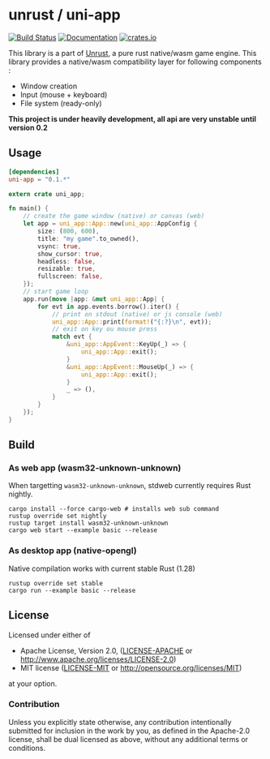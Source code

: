 # unrust / uni-app

[![Build Status](https://travis-ci.org/unrust/uni-app.svg?branch=master)](https://travis-ci.org/unrust/uni-app)
[![Documentation](https://docs.rs/uni-app/badge.svg)](https://docs.rs/uni-app)
[![crates.io](https://meritbadge.herokuapp.com/uni-app)](https://crates.io/crates/uni-app)

This library is a part of [Unrust](https://github.com/unrust/unrust), a pure rust native/wasm game engine.
This library provides a native/wasm compatibility layer for following components :
* Window creation
* Input (mouse + keyboard)
* File system (ready-only)

**This project is under heavily development, all api are very unstable until version 0.2**

## Usage

```toml
[dependencies]
uni-app = "0.1.*"
```

```rust
extern crate uni_app;

fn main() {
    // create the game window (native) or canvas (web)
    let app = uni_app::App::new(uni_app::AppConfig {
        size: (800, 600),
        title: "my game".to_owned(),
        vsync: true,
        show_cursor: true,
        headless: false,
        resizable: true,
        fullscreen: false,
    });
    // start game loop
    app.run(move |app: &mut uni_app::App| {
        for evt in app.events.borrow().iter() {
            // print on stdout (native) or js console (web)
            uni_app::App::print(format!("{:?}\n", evt));
            // exit on key ou mouse press
            match evt {
                &uni_app::AppEvent::KeyUp(_) => {
                    uni_app::App::exit();
                }
                &uni_app::AppEvent::MouseUp(_) => {
                    uni_app::App::exit();
                }
                _ => (),
            }
        }
    });
}
```

## Build

### As web app (wasm32-unknown-unknown)

When targetting `wasm32-unknown-unknown`, stdweb currently requires Rust nightly.

```
cargo install --force cargo-web # installs web sub command
rustup override set nightly
rustup target install wasm32-unknown-unknown
cargo web start --example basic --release
```

### As desktop app (native-opengl)

Native compilation works with current stable Rust (1.28)

```
rustup override set stable
cargo run --example basic --release
```

## License

Licensed under either of

 * Apache License, Version 2.0, ([LICENSE-APACHE](LICENSE-APACHE) or http://www.apache.org/licenses/LICENSE-2.0)
 * MIT license ([LICENSE-MIT](LICENSE-MIT) or http://opensource.org/licenses/MIT)

at your option.

### Contribution

Unless you explicitly state otherwise, any contribution intentionally submitted
for inclusion in the work by you, as defined in the Apache-2.0 license, shall be dual licensed as above, without any
additional terms or conditions.
